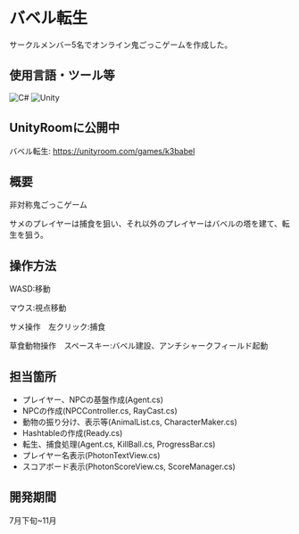 # バベル転生
サークルメンバー5名でオンライン鬼ごっこゲームを作成した。

## 使用言語・ツール等
![C#](https://img.shields.io/badge/c%23%20-%23239120.svg?&style=for-the-badge&logo=c-sharp&logoColor=white)
![Unity](https://img.shields.io/badge/unity%20-%23000000.svg?&style=for-the-badge&logo=unity&logoColor=white)

## UnityRoomに公開中
バベル転生: <https://unityroom.com/games/k3babel>

## 概要
非対称鬼ごっこゲーム

サメのプレイヤーは捕食を狙い、それ以外のプレイヤーはバベルの塔を建て、転生を狙う。

## 操作方法
WASD:移動

マウス:視点移動

サメ操作　左クリック:捕食

草食動物操作　スペースキー:バベル建設、アンチシャークフィールド起動

## 担当箇所
- プレイヤー、NPCの基盤作成(Agent.cs)
- NPCの作成(NPCController.cs, RayCast.cs)
- 動物の振り分け、表示等(AnimalList.cs, CharacterMaker.cs)
- Hashtableの作成(Ready.cs)
- 転生、捕食処理(Agent.cs, KillBall.cs, ProgressBar.cs)
- プレイヤー名表示(PhotonTextView.cs)
- スコアボード表示(PhotonScoreView.cs, ScoreManager.cs)

## 開発期間
7月下旬~11月
